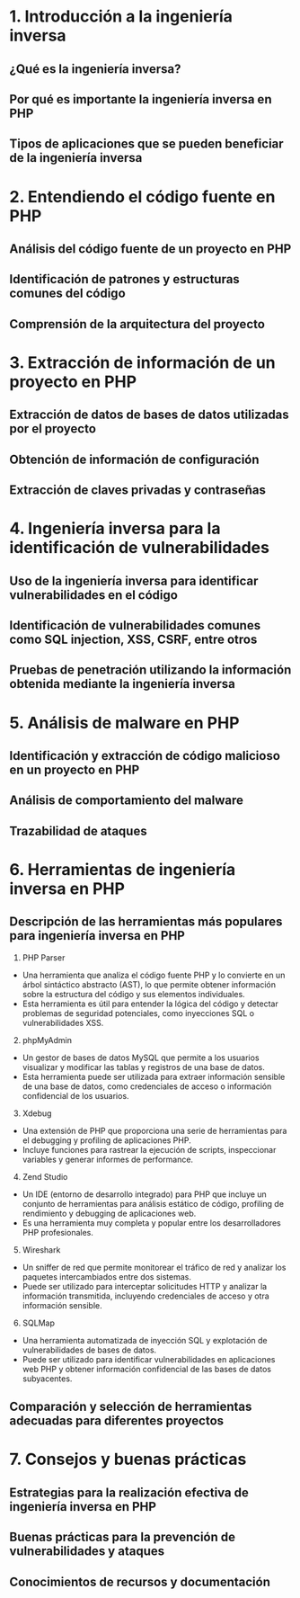 # 1. Introducción a la ingeniería inversa
## ¿Qué es la ingeniería inversa?
## Por qué es importante la ingeniería inversa en PHP
## Tipos de aplicaciones que se pueden beneficiar de la ingeniería inversa

# 2. Entendiendo el código fuente en PHP
## Análisis del código fuente de un proyecto en PHP
## Identificación de patrones y estructuras comunes del código
## Comprensión de la arquitectura del proyecto

# 3. Extracción de información de un proyecto en PHP
## Extracción de datos de bases de datos utilizadas por el proyecto
## Obtención de información de configuración
## Extracción de claves privadas y contraseñas

# 4. Ingeniería inversa para la identificación de vulnerabilidades
## Uso de la ingeniería inversa para identificar vulnerabilidades en el código
## Identificación de vulnerabilidades comunes como SQL injection, XSS, CSRF, entre otros
## Pruebas de penetración utilizando la información obtenida mediante la ingeniería inversa

# 5. Análisis de malware en PHP
## Identificación y extracción de código malicioso en un proyecto en PHP
## Análisis de comportamiento del malware
## Trazabilidad de ataques

# 6. Herramientas de ingeniería inversa en PHP
## Descripción de las herramientas más populares para ingeniería inversa en PHP
   1. PHP Parser
   - Una herramienta que analiza el código fuente PHP y lo convierte en un árbol sintáctico abstracto (AST), lo que permite obtener información sobre la estructura del código y sus elementos individuales.
   - Esta herramienta es útil para entender la lógica del código y detectar problemas de seguridad potenciales, como inyecciones SQL o vulnerabilidades XSS.

   2. phpMyAdmin
   - Un gestor de bases de datos MySQL que permite a los usuarios visualizar y modificar las tablas y registros de una base de datos.
   - Esta herramienta puede ser utilizada para extraer información sensible de una base de datos, como credenciales de acceso o información confidencial de los usuarios.

   3. Xdebug
   - Una extensión de PHP que proporciona una serie de herramientas para el debugging y profiling de aplicaciones PHP.
   - Incluye funciones para rastrear la ejecución de scripts, inspeccionar variables y generar informes de performance.

   4. Zend Studio
   - Un IDE (entorno de desarrollo integrado) para PHP que incluye un conjunto de herramientas para análisis estático de código, profiling de rendimiento y debugging de aplicaciones web.
   - Es una herramienta muy completa y popular entre los desarrolladores PHP profesionales.

   5. Wireshark
   - Un sniffer de red que permite monitorear el tráfico de red y analizar los paquetes intercambiados entre dos sistemas.
   - Puede ser utilizado para interceptar solicitudes HTTP y analizar la información transmitida, incluyendo credenciales de acceso y otra información sensible.

   6. SQLMap
   - Una herramienta automatizada de inyección SQL y explotación de vulnerabilidades de bases de datos.
   - Puede ser utilizado para identificar vulnerabilidades en aplicaciones web PHP y obtener información confidencial de las bases de datos subyacentes.

## Comparación y selección de herramientas adecuadas para diferentes proyectos

# 7. Consejos y buenas prácticas
## Estrategias para la realización efectiva de ingeniería inversa en PHP
## Buenas prácticas para la prevención de vulnerabilidades y ataques
## Conocimientos de recursos y documentación